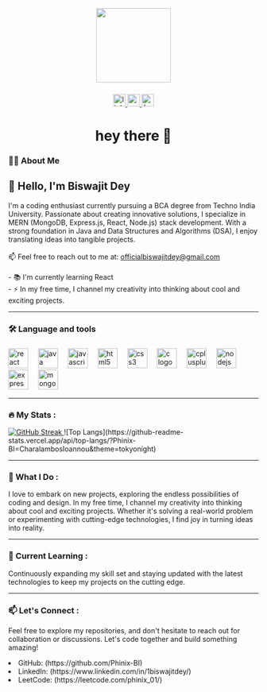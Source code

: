 <div align="center">
  <img height="150" src="https://camo.githubusercontent.com/62da68eb62b1e5f175f7d1f0191dd89a653d7908feb22d37d4a0ab07365d6791/68747470733a2f2f6d656469612e67697068792e636f6d2f6d656469612f4d3967624264396e6244724f5475314d71782f67697068792e676966"  />
</div>

###

<div align="center">
  <a href="https://www.linkedin.com/in/1biswajitdey/" target="_blank">
    <img src="https://img.shields.io/static/v1?message=LinkedIn&logo=linkedin&label=&color=0077B5&logoColor=white&labelColor=&style=for-the-badge" height="25" alt="linkedin logo"  />
  </a>
  <a href="officialbiswajitdey@gmail.com" target="_blank">
    <img src="https://img.shields.io/static/v1?message=Gmail&logo=gmail&label=&color=D14836&logoColor=white&labelColor=&style=for-the-badge" height="25" alt="gmail logo"  />
  </a>
  <a href="https://leetcode.com/Phinix_01/" target="_blank">
    <img src="https://img.shields.io/static/v1?message=Leetcode&logo=hackerrank&label=&color=2EC866&logoColor=white&labelColor=&style=for-the-badge" height="25" alt="hackerrank logo"  />
  </a>
</div>

###

<h1 align="center">hey there 👋</h1>

###

<h3 align="left">👩‍💻  About Me</h3>

###

<h2>👋 Hello, I'm Biswajit Dey</h2>
<p align="left">I'm a coding enthusiast currently pursuing a BCA degree from Techno India University. Passionate about creating innovative solutions, I specialize in MERN (MongoDB, Express.js, React, Node.js) stack development. With a strong foundation in Java and Data Structures and Algorithms (DSA), I enjoy translating ideas into tangible projects.<br><br> 📫 Feel free to reach out to me at: <a href="mailto:officialbiswajitdey@gmail.com">officialbiswajitdey@gmail.com</a><br><br>- 📚 I'm currently learning React<br>- ⚡ In my free time, I channel my creativity into thinking about cool and exciting projects.</p>
<hr>

<h3 align="left">🛠 Language and tools</h3>

###

<div align="left">
  <img src="https://cdn.jsdelivr.net/gh/devicons/devicon/icons/react/react-original.svg" height="40" alt="react logo"  />
  <img width="12" />
  <img src="https://cdn.jsdelivr.net/gh/devicons/devicon/icons/java/java-original.svg" height="40" alt="java logo"  />
  <img width="12" />
  <img src="https://cdn.jsdelivr.net/gh/devicons/devicon/icons/javascript/javascript-original.svg" height="40" alt="javascript logo"  />
  <img width="12" />
  <img src="https://cdn.jsdelivr.net/gh/devicons/devicon/icons/html5/html5-original.svg" height="40" alt="html5 logo"  />
  <img width="12" />
  <img src="https://cdn.jsdelivr.net/gh/devicons/devicon/icons/css3/css3-original.svg" height="40" alt="css3 logo"  />
  <img width="12" />
  <img src="https://cdn.jsdelivr.net/gh/devicons/devicon/icons/c/c-original.svg" height="40" alt="c logo"  />
  <img width="12" />
  <img src="https://cdn.jsdelivr.net/gh/devicons/devicon/icons/cplusplus/cplusplus-original.svg" height="40" alt="cplusplus logo"  />
  <img width="12" />
  <img src="https://cdn.jsdelivr.net/gh/devicons/devicon/icons/nodejs/nodejs-original.svg" height="40" alt="nodejs logo"  />
  <img width="12" />
  <img src="https://cdn.jsdelivr.net/gh/devicons/devicon/icons/express/express-original.svg" height="40" alt="express logo"  />
  <img width="12" />
  <img src="https://cdn.jsdelivr.net/gh/devicons/devicon/icons/mongodb/mongodb-original.svg" height="40" alt="mongodb logo"  />
</div>
<hr>

<h3 align="left">🔥   My Stats :</h3>
<a href="https://git.io/streak-stats"><img src="https://github-readme-streak-stats.herokuapp.com?user=Phinix-BI&theme=radical" alt="GitHub Streak" />
</a>
![Top Langs](https://github-readme-stats.vercel.app/api/top-langs/?Phinix-BI=CharalambosIoannou&theme=tokyonight)
<hr>
<h3 align="left">🚀 What I Do :</h3>

I love to embark on new projects, exploring the endless possibilities of coding and design. In my free time, I channel my creativity into thinking about cool and exciting projects. Whether it's solving a real-world problem or experimenting with cutting-edge technologies, I find joy in turning ideas into reality.
<hr>
<h3 align="left">🌱 Current Learning :</h3>

Continuously expanding my skill set and staying updated with the latest technologies to keep my projects on the cutting edge.
<hr>
<h3 align="left">📫 Let's Connect :</h3>

Feel free to explore my repositories, and don't hesitate to reach out for collaboration or discussions. Let's code together and build something amazing!

<li>GitHub: (https://github.com/Phinix-BI)</li>
<li>LinkedIn: (https://www.linkedin.com/in/1biswajitdey/)</li>
<li>LeetCode: (https://leetcode.com/phinix_01/)</li>

